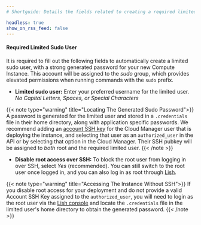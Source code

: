 ```yaml
---
# Shortguide: Details the fields related to creating a required limited user account on a Marketplace App.

headless: true
show_on_rss_feed: false
---
```


#### Required Limited Sudo User

It is required to fill out the following fields to automatically create a limited sudo user, with a strong generated password for your new Compute Instance. This account will be assigned to the *sudo* group, which provides elevated permissions when running commands with the `sudo` prefix. 

- **Limited sudo user:** Enter your preferred username for the limited user. *No Capital Letters, Spaces, or Special Characters* 

{{< note type="warning" title="Locating The Generated Sudo Password">}}
A password is generated for the limited user and stored in a `.credentials` file in their home directory, along with application specific passwords. 
We recommend adding an [account SSH key](/docs/products/platform/accounts/guides/manage-ssh-keys/) for the Cloud Manager user that is deploying the instance, and selecting that user as an `authorized_user` in the API or by selecting that option in the Cloud Manager. Their SSH pubkey will be assigned to _both_ root and the required limited user.
{{< /note >}}

- **Disable root access over SSH:** To block the root user from logging in over SSH, select *Yes* (recommended). You can still switch to the root user once logged in, and you can also log in as root through [Lish](/docs/products/compute/compute-instances/guides/lish/).

{{< note type="warning" title="Accessing The Instance Without SSH">}}
If you disable root access for your deployment and do not provide a valid Account SSH Key assigned to the `authorized_user`, you will need to login as the root user via the [Lish console](/docs/products/compute/compute-instances/guides/lish/) and locate the `.credentials` file in the limited user's home directory to obtain the generated password.
{{< /note >}}